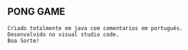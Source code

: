## PONG GAME
    Criado totalmente em java com comentarios em português.
    Desenvolvido no visual studio code.
    Boa Sorte!